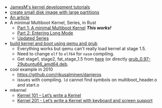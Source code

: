 - [JamesM's kernel development tutorials](http://www.jamesmolloy.co.uk/tutorial_html/)
- [create small disk image with large partitions](https://unix.stackexchange.com/questions/216570/how-do-i-create-small-disk-image-with-large-partitions)
- [An article](https://news.ycombinator.com/item?id=12182156)
- A minimal Multiboot Kernel, Series, in Rust
  - [Part 1: A minimal Multiboot Kernel](multiboot_1.md) ***This works!***
  - [Part 2: Entering Long Mode](multiboot_2.md)
  - [Updated Series](https://os.phil-opp.com/)
- [build kernel and boot using qemu and grub](https://www.cs.vu.nl/~herbertb/misc/writingkernels.txt)
  - Everything works but qemu can't really load kernel at stage 1.5.
  - Need to change `elf` to `elf64` for `nasm` compiling.
  - Get stage1, stage2, fat_stage_1.5 from [here](https://www.aioboot.com/en/grub-legacy/) (or directly [grub_0.97-29ubuntu66_amd64.deb](http://mirrors.kernel.org/ubuntu/pool/main/g/grub/grub_0.97-29ubuntu66_amd64.deb).
- cool example in 2010
  - https://github.com/rikusalminen/danjeros
  - issues with compiling. `ld` cannot find symbols on multiboot_header.o and start.o
- mkernel
  - [Kernel 101 – Let’s write a Kernel](https://github.com/arjun024/mkernel)
  - [Kernel 201 - Let’s write a Kernel with keyboard and screen support](https://github.com/arjun024/mkeykernel)
